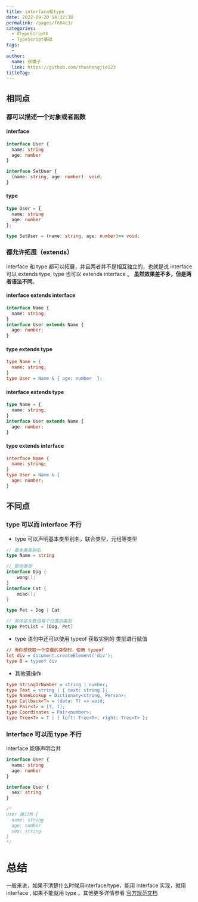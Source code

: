 ```yaml
---
title: interface和type
date: 2022-09-20 14:32:38
permalink: /pages/f684c3/
categories:
  - 《TypeScript》
  - TypeScript基础
tags:
  - 
author: 
  name: 夜猫子
  link: https://github.com/zhushengjie123
titleTag: 
---
```

## 相同点

### 都可以描述一个对象或者函数

#### interface

```typescript
interface User {
  name: string
  age: number
}

interface SetUser {
  (name: string, age: number): void;
}
```

#### type

```typescript
type User = {
  name: string
  age: number
};

type SetUser = (name: string, age: number)=> void;
```

### 都允许拓展（extends）

interface 和 type 都可以拓展，并且两者并不是相互独立的，也就是说 interface 可以 extends type, type 也可以 extends interface 。 **虽然效果差不多，但是两者语法不同**。

#### interface extends interface

```typescript
interface Name { 
  name: string; 
}
interface User extends Name { 
  age: number; 
}
```

#### type extends type

```ini
type Name = { 
  name: string; 
}
type User = Name & { age: number  };
```

#### interface extends type

```typescript
type Name = { 
  name: string; 
}
interface User extends Name { 
  age: number; 
}
```

#### type extends interface

```ini
interface Name { 
  name: string; 
}
type User = Name & { 
  age: number; 
}
```

## 不同点

### type 可以而 interface 不行

- type 可以声明基本类型别名，联合类型，元组等类型

```go
// 基本类型别名
type Name = string

// 联合类型
interface Dog {
    wong();
}
interface Cat {
    miao();
}

type Pet = Dog | Cat

// 具体定义数组每个位置的类型
type PetList = [Dog, Pet]
```

- type 语句中还可以使用 typeof 获取实例的 类型进行赋值

```ini
// 当你想获取一个变量的类型时，使用 typeof
let div = document.createElement('div');
type B = typeof div
```

- 其他骚操作

```ini
type StringOrNumber = string | number;  
type Text = string | { text: string };  
type NameLookup = Dictionary<string, Person>;  
type Callback<T> = (data: T) => void;  
type Pair<T> = [T, T];  
type Coordinates = Pair<number>;  
type Tree<T> = T | { left: Tree<T>, right: Tree<T> };
```

### interface 可以而 type 不行

interface 能够声明合并

```typescript
interface User {
  name: string
  age: number
}

interface User {
  sex: string
}

/*
User 接口为 {
  name: string
  age: number
  sex: string 
}
*/
```

# 总结

一般来说，如果不清楚什么时候用interface/type，能用 interface 实现，就用 interface , 如果不能就用 type 。其他更多详情参看 [官方规范文档](https://link.juejin.cn?target=https%3A%2F%2Fgithub.com%2FMicrosoft%2FTypeScript%2Fblob%2Fmaster%2Fdoc%2Fspec.md)